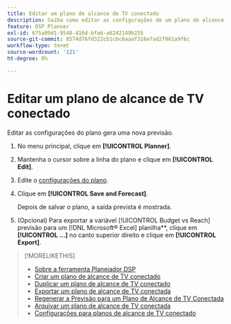 ```yaml
---
title: Editar um plano de alcance de TV conectado
description: Saiba como editar as configurações de um plano de alcance de TV conectado.
feature: DSP Planner
exl-id: 675a09d1-9548-416d-bfa6-a6242149b255
source-git-commit: 8574d76fd322cb1cbc6aaaf316e7ad2f961a9f6c
workflow-type: tm+mt
source-wordcount: '121'
ht-degree: 0%

---
```


# Editar um plano de alcance de TV conectado

Editar as configurações do plano gera uma nova previsão.

1. No menu principal, clique em **[!UICONTROL Planner]**.

1. Mantenha o cursor sobre a linha do plano e clique em **[!UICONTROL Edit]**.

1. Edite o [configurações do plano](planner-settings.md).

1. Clique em **[!UICONTROL Save and Forecast]**.

   Depois de salvar o plano, a saída prevista é mostrada.

1. (Opcional) Para exportar a variável [!UICONTROL Budget vs Reach] previsão para um [!DNL Microsoft® Excel] planilha**, clique em **[!UICONTROL ...]** no canto superior direito e clique em **[!UICONTROL Export]**.

>[!MORELIKETHIS]
>
>* [Sobre a ferramenta Planejador DSP](planner-about.md)
>* [Criar um plano de alcance de TV conectado](planner-create.md)
>* [Duplicar um plano de alcance de TV conectado](planner-duplicate.md)
>* [Exportar um plano de alcance de TV conectada](planner-export.md)
>* [Regenerar a Previsão para um Plano de Alcance de TV Conectada](planner-forecast.md)
>* [Arquivar um plano de alcance de TV conectada](planner-archive.md)
>* [Configurações para planos de alcance de TV conectado](planner-settings.md)

